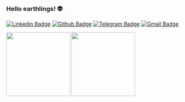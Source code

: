 ### Hello earthlings! 👽

[![Linkedin Badge](https://img.shields.io/badge/-Linkedin-0077B5?style=flat-square&logo=Linkedin&logoColor=white&link=https://www.linkedin.com/in/matheus-anjos)](https://www.linkedin.com/in/matheus-anjos) 
[![Github Badge](https://img.shields.io/badge/-Github-000?style=flat-square&logo=Github&logoColor=white&link=https://github.com/anjosma)](https://github.com/anjosma) 
[![Telegram Badge](https://img.shields.io/badge/-Telegram-0E8ED4?style=flat-square&logo=Telegram&logoColor=white&link=mailto:anjos97.matheus@gmail.com)](https://t.me/anjosmatheus)
[![Gmail Badge](https://img.shields.io/badge/-Gmail-c14438?style=flat-square&logo=Gmail&logoColor=white&link=mailto:anjos97.matheus@gmail.com)](mailto:anjos97.matheus@gmail.com)

<p align="center">
<a href="https://github.com/anjosma">
<img height="170em" align="left" src="https://github-readme-stats.vercel.app/api?username=anjosma&show_icons=true" />
<img height="170em" align="left" src="https://github-readme-stats.vercel.app/api/top-langs/?username=anjosma&layout=compact" />
</a>
</p>


<!--
**anjosma/anjosma** is a ✨ _special_ ✨ repository because its `README.md` (this file) appears on your GitHub profile.

Here are some ideas to get you started:

- 🔭 I’m currently working on ...
- 🌱 I’m currently learning ...
- 👯 I’m looking to collaborate on ...
- 🤔 I’m looking for help with ...
- 💬 Ask me about ...
- 📫 How to reach me: ...
- 😄 Pronouns: ...
- ⚡ Fun fact: ...
-->
